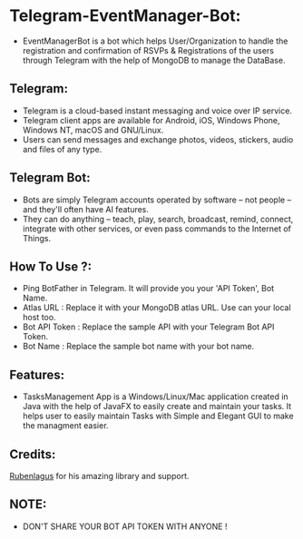 # Telegram-EventManager-Bot:
- EventManagerBot is a bot which helps User/Organization to handle the registration and confirmation of RSVPs & Registrations of the users through Telegram with the help of MongoDB to manage the DataBase.

## Telegram:
- Telegram is a cloud-based instant messaging and voice over IP service. 
- Telegram client apps are available for Android, iOS, Windows Phone, Windows NT, macOS and GNU/Linux. 
- Users can send messages and exchange photos, videos, stickers, audio and files of any type.

## Telegram Bot:
- Bots are simply Telegram accounts operated by software – not people – and they'll often have AI features.
- They can do anything – teach, play, search, broadcast, remind, connect, integrate with other services, or even pass commands to the Internet of Things.

## How To Use ?:
- Ping BotFather in Telegram. It will provide you your 'API Token', Bot Name.
- Atlas URL : Replace it with your MongoDB atlas URL. Use can your local host too. 
- Bot API Token : Replace the sample API with your Telegram Bot API Token.
- Bot Name : Replace the sample bot name with your bot name.

## Features:
- TasksManagement App is a Windows/Linux/Mac application created in Java with the help of JavaFX to easily create and maintain your tasks. It helps user to easily maintain Tasks with Simple and Elegant GUI to make the managment easier.

## Credits:
[Rubenlagus](https://github.com/rubenlagus/) for his amazing library and support.

## NOTE:
- DON'T SHARE YOUR BOT API TOKEN WITH ANYONE !
